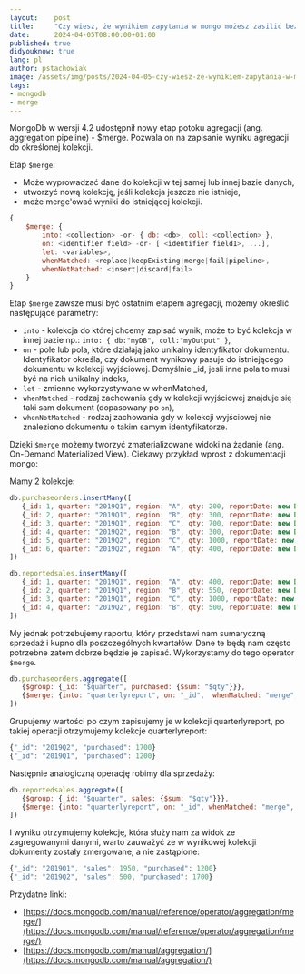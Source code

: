 ```yaml
---
layout:    post
title:     "Czy wiesz, że wynikiem zapytania w mongo możesz zasilić bezpośrednio inną kolekcję?"
date:      2024-04-05T08:00:00+01:00
published: true
didyouknow: true
lang: pl
author: pstachowiak
image: /assets/img/posts/2024-04-05-czy-wiesz-ze-wynikiem-zapytania-w-mongo-mozesz-zasilic-bezposrednio-inna-kolekcje/leaf.webp
tags:
- mongodb
- merge
---
```


MongoDb w wersji 4.2 udostępnił nowy etap potoku agregacji (ang. aggregation pipeline) - $merge.
Pozwala on na zapisanie wyniku agregacji do określonej kolekcji.

Etap `$merge`:
- Może wyprowadzać dane do kolekcji w tej samej lub innej bazie danych,
- utworzyć nową kolekcję, jeśli kolekcja jeszcze nie istnieje,
- może merge'ować wyniki do istniejącej kolekcji.

```javascript
{ 
    $merge: {
        into: <collection> -or- { db: <db>, coll: <collection> },
        on: <identifier field> -or- [ <identifier field1>, ...],
        let: <variables>,
        whenMatched: <replace|keepExisting|merge|fail|pipeline>,
        whenNotMatched: <insert|discard|fail>
    }
}
```

Etap `$merge` zawsze musi być ostatnim etapem agregacji, możemy określić następujące parametry:
- `into` - kolekcja do której chcemy zapisać wynik, może to być kolekcja w innej bazie np.:  `into: { db:"myDB", coll:"myOutput" }`,
- `on` - pole lub pola, które działają jako unikalny identyfikator dokumentu. Identyfikator określa, czy dokument wynikowy pasuje do istniejącego dokumentu w kolekcji wyjściowej. Domyślnie _id, jesli inne pola to musi być  na nich unikalny indeks,
- `let` - zmienne wykorzystywane w whenMatched,
- `whenMatched` - rodzaj zachowania gdy w kolekcji wyjściowej znajduje się taki sam dokument (dopasowany po `on`),
- `whenNotMatched` - rodzaj zachowania gdy w kolekcji wyjściowej nie znaleziono dokumentu o takim samym identyfikatorze.

Dzięki `$merge` możemy tworzyć zmaterializowane widoki na żądanie (ang. On-Demand Materialized View). Ciekawy przykład wprost z dokumentacji mongo:

Mamy 2 kolekcje:
```javascript
db.purchaseorders.insertMany([
   {_id: 1, quarter: "2019Q1", region: "A", qty: 200, reportDate: new Date("2019-04-01")},
   {_id: 2, quarter: "2019Q1", region: "B", qty: 300, reportDate: new Date("2019-04-01")},
   {_id: 3, quarter: "2019Q1", region: "C", qty: 700, reportDate: new Date("2019-04-01")},
   {_id: 4, quarter: "2019Q2", region: "B", qty: 300, reportDate: new Date("2019-07-01")},
   {_id: 5, quarter: "2019Q2", region: "C", qty: 1000, reportDate: new Date("2019-07-01")},
   {_id: 6, quarter: "2019Q2", region: "A", qty: 400, reportDate: new Date("2019-07-01")}
])

db.reportedsales.insertMany([
   {_id: 1, quarter: "2019Q1", region: "A", qty: 400, reportDate: new Date("2019-04-02")},
   {_id: 2, quarter: "2019Q1", region: "B", qty: 550, reportDate: new Date("2019-04-02")},
   {_id: 3, quarter: "2019Q1", region: "C", qty: 1000, reportDate: new Date("2019-04-05")},
   {_id: 4, quarter: "2019Q2", region: "B", qty: 500, reportDate: new Date("2019-07-02")}
])
```

My jednak potrzebujemy raportu, który przedstawi nam sumaryczną sprzedaż i kupno dla poszczególnych kwartałów. Dane te będą nam często potrzebne zatem dobrze będzie je zapisać. Wykorzystamy do tego operator `$merge`.
```javascript
db.purchaseorders.aggregate([
   {$group: {_id: "$quarter", purchased: {$sum: "$qty"}}},
   {$merge: {into: "quarterlyreport", on: "_id",  whenMatched: "merge", whenNotMatched: "insert"}}
])
```

Grupujemy wartości po czym zapisujemy je w kolekcji quarterlyreport, po takiej operacji otrzymujemy kolekcje quarterlyreport:
```javascript
{"_id": "2019Q2", "purchased": 1700}
{"_id": "2019Q1", "purchased": 1200}
```

Następnie analogiczną operację robimy dla sprzedaży:
```javascript
db.reportedsales.aggregate([
   {$group: {_id: "$quarter", sales: {$sum: "$qty"}}},
   {$merge: {into: "quarterlyreport", on: "_id", whenMatched: "merge", whenNotMatched: "insert"}}
])
```

I wyniku otrzymujemy kolekcję, która służy nam za widok  ze zagregowanymi danymi, warto zauważyć ze w wynikowej kolekcji dokumenty zostały zmergowane, a nie zastąpione: 
```javascript
{"_id": "2019Q1", "sales": 1950, "purchased": 1200}
{"_id": "2019Q2", "sales": 500, "purchased": 1700}
```

Przydatne linki:
- [https://docs.mongodb.com/manual/reference/operator/aggregation/merge/](https://docs.mongodb.com/manual/reference/operator/aggregation/merge/)
- [https://docs.mongodb.com/manual/aggregation/](https://docs.mongodb.com/manual/aggregation/)